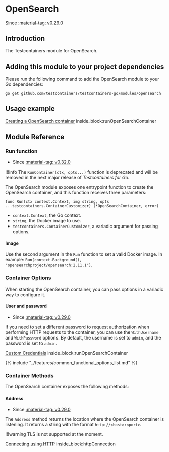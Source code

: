 # OpenSearch

Since <a href="https://github.com/testcontainers/testcontainers-go/releases/tag/v0.29.0"><span class="tc-version">:material-tag: v0.29.0</span></a>

## Introduction

The Testcontainers module for OpenSearch.

## Adding this module to your project dependencies

Please run the following command to add the OpenSearch module to your Go dependencies:

```
go get github.com/testcontainers/testcontainers-go/modules/opensearch
```

## Usage example

<!--codeinclude-->
[Creating a OpenSearch container](../../modules/opensearch/examples_test.go) inside_block:runOpenSearchContainer
<!--/codeinclude-->

## Module Reference

### Run function

- Since <a href="https://github.com/testcontainers/testcontainers-go/releases/tag/v0.32.0"><span class="tc-version">:material-tag: v0.32.0</span></a>

!!!info
    The `RunContainer(ctx, opts...)` function is deprecated and will be removed in the next major release of _Testcontainers for Go_.

The OpenSearch module exposes one entrypoint function to create the OpenSearch container, and this function receives three parameters:

```golang
func Run(ctx context.Context, img string, opts ...testcontainers.ContainerCustomizer) (*OpenSearchContainer, error)
```

- `context.Context`, the Go context.
- `string`, the Docker image to use.
- `testcontainers.ContainerCustomizer`, a variadic argument for passing options.

#### Image

Use the second argument in the `Run` function to set a valid Docker image.
In example: `Run(context.Background(), "opensearchproject/opensearch:2.11.1")`.

### Container Options

When starting the OpenSearch container, you can pass options in a variadic way to configure it.

#### User and password

- Since <a href="https://github.com/testcontainers/testcontainers-go/releases/tag/v0.29.0"><span class="tc-version">:material-tag: v0.29.0</span></a>

If you need to set a different password to request authorization when performing HTTP requests to the container, you can use the `WithUsername` and `WithPassword` options. By default, the username is set to `admin`, and the password is set to `admin`.

<!--codeinclude-->
[Custom Credentials](../../modules/opensearch/examples_test.go) inside_block:runOpenSearchContainer
<!--/codeinclude-->

{% include "../features/common_functional_options_list.md" %}

### Container Methods

The OpenSearch container exposes the following methods:

#### Address

- Since <a href="https://github.com/testcontainers/testcontainers-go/releases/tag/v0.29.0"><span class="tc-version">:material-tag: v0.29.0</span></a>

The `Address` method returns the location where the OpenSearch container is listening.
It returns a string with the format `http://<host>:<port>`.

!!!warning
    TLS is not supported at the moment.

<!--codeinclude-->
[Connecting using HTTP](../../modules/opensearch/opensearch_test.go) inside_block:httpConnection
<!--/codeinclude-->
